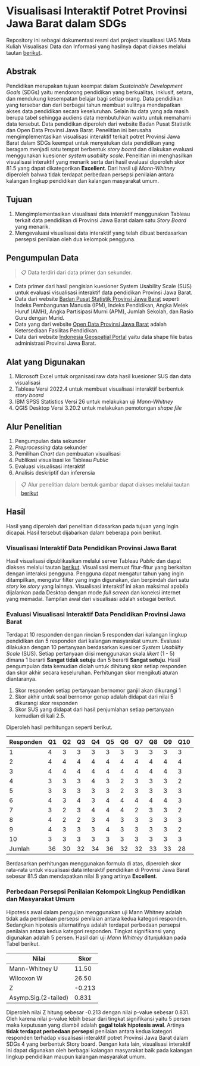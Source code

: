 # Visualisasi Interaktif Potret Provinsi Jawa Barat dalam SDGs
Repository ini sebagai dokumentasi resmi dari project visualisasi UAS Mata Kuliah Visualisasi Data dan Informasi yang hasilnya dapat diakses melalui tautan [berikut](https://public.tableau.com/app/profile/rafif.hasabi/viz/VisualisasiInteraktifPotretSDGs4ProvinsiJawaBarat/VisualisasiInteraktifPotretProvinsiJawaBaratdalamSDGs4). 

## Abstrak

Pendidikan merupakan tujuan keempat dalam *Sustainable Development Goals* (SDGs) yaitu mendorong pendidikan yang berkualitas, inklusif, setara, dan mendukung kesempatan belajar bagi setiap orang. Data pendidikan yang tersebar dan dari berbagai tahun membuat sulitnya mendapatkan akses data pendidikan secara keseluruhan. Selain itu data yang ada masih berupa tabel sehingga audiens data membutuhkan waktu untuk memahami data tersebut. Data pendidikan diperoleh dari website Badan Pusat Statistik dan Open Data Provinsi Jawa Barat. Penelitian ini berusaha mengimplementasikan visualisasi interaktif terkait potret Provinsi Jawa Barat dalam SDGs keempat untuk menyatukan data pendidikan yang beragam menjadi satu tempat berbentuk *story board* dan dilakukan evaluasi menggunakan kuesioner *system usability scale*. Penelitian ini menghasilkan visualisasi interaktif yang menarik serta dari hasil evaluasi diperoleh skor 81.5 yang dapat dikategorikan **Excellent**. Dari hasil uji *Mann-Whitney* diperoleh bahwa tidak terdapat perbedaan persepsi penilaian antara kalangan lingkup pendidikan dan kalangan masyarakat umum.

## Tujuan

1. Mengimplementasikan visualisasi data interaktif menggunakan Tableau terkait data pendidikan di Provinsi Jawa Barat dalam satu *Story Board* yang menarik.
2. Mengevaluasi visualisasi data interaktif yang telah dibuat berdasarkan persepsi penilaian oleh dua kelompok pengguna.

## Pengumpulan Data

>📋 Data terdiri dari data primer dan sekunder.

- Data primer dari hasil pengisian kuesioner System Usability Scale (SUS) untuk evaluasi visualisasi interaktif data pendidikan Provinsi Jawa Barat.
- Data dari website [Badan Pusat Statistik Provinsi Jawa Barat](https://jabar.bps.go.id/) seperti Indeks Pembangunan Manusia (IPM), Indeks Pendidikan, Angka Melek Huruf (AMH), Angka Partisipasi Murni (APM), Jumlah Sekolah, dan Rasio Guru dengan Murid.
- Data yang dari website [Open Data Provinsi Jawa Barat](https://opendata.jabarprov.go.id/id) adalah Ketersediaan Fasilitas Pendidikan.
- Data dari website [Indonesia Geospatial Portal](https://tanahair.indonesia.go.id/) yaitu data shape file batas administrasi Provinsi Jawa Barat.

## Alat yang Digunakan

1. Microsoft Excel untuk organisasi raw data hasil kuesioner SUS dan data visualisasi
2. Tableau Versi 2022.4 untuk membuat visualisasi interaktif berbentuk *story board*
3. IBM SPSS Statistics Versi 26 untuk melakukan uji *Mann-Whitney*
4. QGIS Desktop Versi 3.20.2 untuk melakukan pemotongan *shape file*

## Alur Penelitian

1. Pengumpulan data sekunder
2. *Preprocessing* data sekunder
3. Pemilihan *Chart* dan pembuatan visualisasi
4. Publikasi visualisasi ke Tableau *Public*
5. Evaluasi visualisasi interaktif
6. Analisis deskriptif dan inferensia

>📋 Alur penelitian dalam bentuk gambar dapat diakses melalui tautan [berikut](https://github.com/hasabirr/Proyek-UAS-Visualisasi-Data-Informasi/blob/main/Alur%20Penelitian/Alur%20Proyek%20Visdat.png)

## Hasil

Hasil yang diperoleh dari penelitian didasarkan pada tujuan yang ingin dicapai. Hasil tersebut dijabarkan dalam beberapa poin berikut.

### Visualisasi Interaktif Data Pendidikan Provinsi Jawa Barat

Hasil visualisasi dipublikasikan melalui server Tableau *Public* dan dapat diakses melalui tautan [berikut](https://public.tableau.com/app/profile/rafif.hasabi/viz/VisualisasiInteraktifPotretSDGs4ProvinsiJawaBarat/VisualisasiInteraktifPotretProvinsiJawaBaratdalamSDGs4). Visualisasi memuat fitur-fitur yang berkaitan dengan interaksi pengguna. Pengguna dapat mengatur tahun yang ingin ditampilkan, mengatur filter yang ingin digunakan, dan berpindah dari satu *story* ke *story* yang lainnya. Visualisasi interaktif ini akan maksimal apabila dijalankan pada Desktop dengan mode *full screen* dan koneksi internet yang memadai. Tampilan awal dari visualisasi adalah sebagai berikut. 

### Evaluasi Visualisasi Interaktif Data Pendidikan Provinsi Jawa Barat

Terdapat 10 responden dengan rincian 5 responden dari kalangan lingkup pendidikan dan 5 responden dari kalangan masyarakat umum. Evaluasi dilakukan dengan 10 pertanyaan berdasarkan kuesioer *System Usability Scale* (SUS). Setiap pertanyaan diisi menggunakan skala *likert* (1 - 5) dimana 1 berarti **Sangat tidak setuju** dan 5 berarti **Sangat setuju**. Hasil pengumpulan data kemudian diolah untuk dihitung skor setiap responden dan skor akhir secara keseluruhan. Perhitungan skor mengikuti aturan diantaranya.
1. Skor responden setiap pertanyaan bernomor ganjil akan dikurangi 1
2. Skor akhir untuk soal bernomor genap adalah didapat dari nilai 5 dikurangi skor responden
3. Skor SUS yang didapat dari hasil penjumlahan setiap pertanyaan kemudian di kali 2.5.

Diperoleh hasil perhitungan seperti berikut. 

|Responden	|Q1  |Q2	|Q3	 |Q4	|Q5	 |Q6	|Q7	 |Q8	|Q9	 |Q10	|Jumlah |	Skor |
|-----------|----|----|----|----|----|----|----|----|----|----|-------|------|
|1	        |4	 |3	  |3	 |3	  |3	 |3	  |3	 |3	  |3	 |3	  |31	    |77.5  |
|2          |	4	 |4	  |4	 |4	  |4	 |4  	|4	 |4	  |4	 |4	  |40	    |100   |
|3	        |4	 |4	  |4	 |4	  |4	 |4	  |4	 |4	  |4	 |3	  |39	    |97.5  |
|4	        |3	 |3	  |3	 |4	  |3	 |2	  |3	 |3	  |3	 |2	  |29	    |72.5  |
|5	        |3	 |3	  |3	 |3	  |3	 |2	  |3	 |3	  |3	 |3	  |29	    |72.5  |
|6	        |4	 |3	  |4	 |3	  |4	 |4	  |4	 |4	  |4	 |3	  |37	    |92.5  |
|7	        |3	 |2	  |3	 |4	  |4	 |4	  |2	 |3	  |3	 |2	  |30	    |75    |
|8	        |4	 |2	  |2	 |3	  |4	 |3	  |3	 |3	  |3	 |3	  |30 	  |75    |
|9       	  |4	 |3	  |3	 |3	  |4	 |3	  |3	 |3	  |3	 |2	  |31	    |77.5  |
|10	        |3	 |3	  |3	 |3	  |3	 |3	  |3	 |3	  |3	 |3	  |30	    |75    |
|Jumlah	    |36	 |30	|32	 |34	|36	 |32	|32	 |33	|33	 |28	|326	  |815   |

Berdasarkan perhitungan menggunakan formula di atas, diperoleh skor rata-rata untuk visualisasi data interaktif pendidikan di Provinsi Jawa Barat sebesar 81.5 dan mendapatkan nilai B yang artinya **Excellent**.

### Perbedaan Persepsi Penilaian Kelompok Lingkup Pendidikan dan Masyarakat Umum

Hipotesis awal dalam pengujian menggunakan uji Mann Whitney adalah tidak ada perbedaan persepsi penilaian antara kedua kategori responden. Sedangkan hipotesis alternatifnya adalah terdapat perbedaan persepsi penilaian antara kedua kategori responden. Tingkat signifikansi yang digunakan adalah 5 persen. Hasil dari uji *Mann Whitney* ditunjukkan pada Tabel berikut.

|Nilai	                | Skor   |
|-----------------------|--------|
|Mann-Whitney U	        | 11.50  | 
|Wilcoxon W	            |26.50   |
|Z	                    | -0.213 | 
|Asymp.Sig.(2-tailed)	  |0.831   |

Diperoleh nilai Z hitung sebesar -0.213 dengan nilai p-value sebesar 0.831. Oleh karena nilai p-value lebih besar dari tingkat signifikansi yaitu 5 persen maka keputusan yang diambil adalah **gagal tolak hipotesis awal**. Artinya **tidak terdapat perbedaan persepsi** penilaian antara kedua kategori responden terhadap visualisasi interaktif potret Provinsi Jawa Barat dalam SDGs 4 yang berbentuk Story board. Dengan kata lain, visualisasi interaktif ini dapat digunakan oleh berbagai kalangan masyarakat baik pada kalangan lingkup pendidikan maupun kalangan masyarakat umum. 
